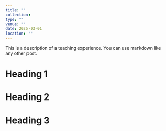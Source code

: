 ```yaml
---
title: ""
collection: 
type: ""
venue: ""
date: 2025-03-01
location: ""
---
```


This is a description of a teaching experience. You can use markdown like any other post.

Heading 1
======

Heading 2
======

Heading 3
======
